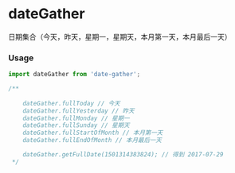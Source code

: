 # dateGather
日期集合（今天，昨天，星期一，星期天，本月第一天，本月最后一天）


### Usage
```javascript
import dateGather from 'date-gather';

/**
 
	dateGather.fullToday // 今天
    dateGather.fullYesterday // 昨天 
    dateGather.fullMonday // 星期一
    dateGather.fullSunday // 星期天
    dateGather.fullStartOfMonth // 本月第一天
    dateGather.fullEndOfMonth // 本月最后一天

	dateGather.getFullDate(1501314383824); // 得到 2017-07-29
 */

```